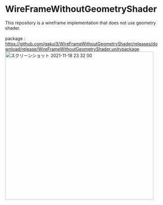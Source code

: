 # WireFrameWithoutGeometryShader

This repository is a wireframe implementation that does not use geometry shader.
</br>
</br>
package : 
https://github.com/gakui3/WireFrameWithoutGeometryShader/releases/download/release/WireFrameWithoutGeometryShader.unitypackage
</br>
<img width="480" alt="スクリーンショット 2021-11-18 23 32 00" src="https://user-images.githubusercontent.com/65954422/142435564-eaa81c9c-596f-4ed6-96f0-70b862f30b63.png">
